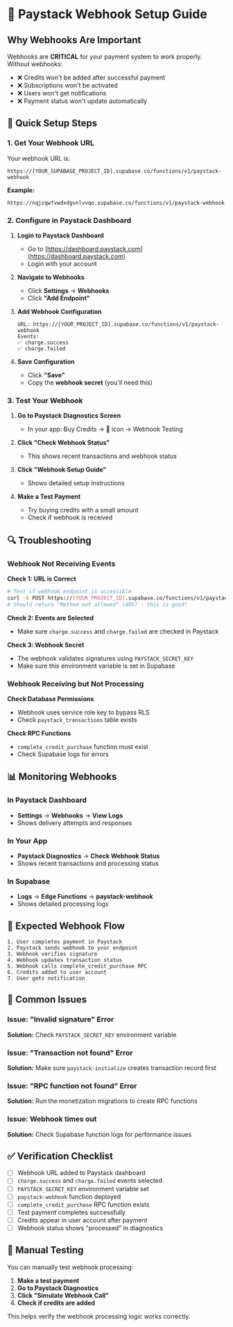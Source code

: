 # 🔗 Paystack Webhook Setup Guide

## Why Webhooks Are Important

Webhooks are **CRITICAL** for your payment system to work properly. Without webhooks:
- ❌ Credits won't be added after successful payment
- ❌ Subscriptions won't be activated
- ❌ Users won't get notifications
- ❌ Payment status won't update automatically

## 🚀 Quick Setup Steps

### 1. Get Your Webhook URL

Your webhook URL is:
```
https://[YOUR_SUPABASE_PROJECT_ID].supabase.co/functions/v1/paystack-webhook
```

**Example:**
```
https://nqjzqwfvwdxdgvnlvvqo.supabase.co/functions/v1/paystack-webhook
```

### 2. Configure in Paystack Dashboard

1. **Login to Paystack Dashboard**
   - Go to [https://dashboard.paystack.com](https://dashboard.paystack.com)
   - Login with your account

2. **Navigate to Webhooks**
   - Click **Settings** → **Webhooks**
   - Click **"Add Endpoint"**

3. **Add Webhook Configuration**
   ```
   URL: https://[YOUR_PROJECT_ID].supabase.co/functions/v1/paystack-webhook
   Events: 
   ✅ charge.success
   ✅ charge.failed
   ```

4. **Save Configuration**
   - Click **"Save"**
   - Copy the **webhook secret** (you'll need this)

### 3. Test Your Webhook

1. **Go to Paystack Diagnostics Screen**
   - In your app: Buy Credits → 🔧 icon → Webhook Testing

2. **Click "Check Webhook Status"**
   - This shows recent transactions and webhook status

3. **Click "Webhook Setup Guide"**
   - Shows detailed setup instructions

4. **Make a Test Payment**
   - Try buying credits with a small amount
   - Check if webhook is received

## 🔍 Troubleshooting

### Webhook Not Receiving Events

**Check 1: URL is Correct**
```bash
# Test if webhook endpoint is accessible
curl -X POST https://[YOUR_PROJECT_ID].supabase.co/functions/v1/paystack-webhook
# Should return "Method not allowed" (405) - this is good!
```

**Check 2: Events are Selected**
- Make sure `charge.success` and `charge.failed` are checked in Paystack

**Check 3: Webhook Secret**
- The webhook validates signatures using `PAYSTACK_SECRET_KEY`
- Make sure this environment variable is set in Supabase

### Webhook Receiving but Not Processing

**Check Database Permissions**
- Webhook uses service role key to bypass RLS
- Check `paystack_transactions` table exists

**Check RPC Functions**
- `complete_credit_purchase` function must exist
- Check Supabase logs for errors

## 📊 Monitoring Webhooks

### In Paystack Dashboard
- **Settings** → **Webhooks** → **View Logs**
- Shows delivery attempts and responses

### In Your App
- **Paystack Diagnostics** → **Check Webhook Status**
- Shows recent transactions and processing status

### In Supabase
- **Logs** → **Edge Functions** → **paystack-webhook**
- Shows detailed processing logs

## 🎯 Expected Webhook Flow

```
1. User completes payment in Paystack
2. Paystack sends webhook to your endpoint
3. Webhook verifies signature
4. Webhook updates transaction status
5. Webhook calls complete_credit_purchase RPC
6. Credits added to user account
7. User gets notification
```

## 🚨 Common Issues

### Issue: "Invalid signature" Error
**Solution:** Check `PAYSTACK_SECRET_KEY` environment variable

### Issue: "Transaction not found" Error  
**Solution:** Make sure `paystack-initialize` creates transaction record first

### Issue: "RPC function not found" Error
**Solution:** Run the monetization migrations to create RPC functions

### Issue: Webhook times out
**Solution:** Check Supabase function logs for performance issues

## ✅ Verification Checklist

- [ ] Webhook URL added to Paystack dashboard
- [ ] `charge.success` and `charge.failed` events selected
- [ ] `PAYSTACK_SECRET_KEY` environment variable set
- [ ] `paystack-webhook` function deployed
- [ ] `complete_credit_purchase` RPC function exists
- [ ] Test payment completes successfully
- [ ] Credits appear in user account after payment
- [ ] Webhook status shows "processed" in diagnostics

## 🔧 Manual Testing

You can manually test webhook processing:

1. **Make a test payment**
2. **Go to Paystack Diagnostics**
3. **Click "Simulate Webhook Call"**
4. **Check if credits are added**

This helps verify the webhook processing logic works correctly.
